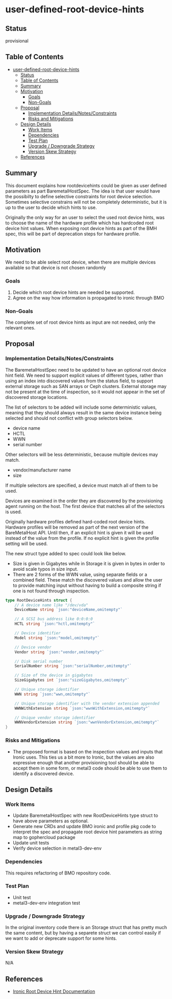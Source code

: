 <!--
 This work is licensed under a Creative Commons Attribution 3.0
 Unported License.

 http://creativecommons.org/licenses/by/3.0/legalcode
-->

# user-defined-root-device-hints

## Status

provisional

## Table of Contents

<!--ts-->

- [user-defined-root-device-hints](#user-defined-root-device-hints)
  - [Status](#status)
  - [Table of Contents](#table-of-contents)
  - [Summary](#summary)
  - [Motivation](#motivation)
    - [Goals](#goals)
    - [Non-Goals](#non-goals)
  - [Proposal](#proposal)
    - [Implementation Details/Notes/Constraints](#implementation-detailsnotesconstraints)
    - [Risks and Mitigations](#risks-and-mitigations)
  - [Design Details](#design-details)
    - [Work Items](#work-items)
    - [Dependencies](#dependencies)
    - [Test Plan](#test-plan)
    - [Upgrade / Downgrade Strategy](#upgrade--downgrade-strategy)
    - [Version Skew Strategy](#version-skew-strategy)
  - [References](#references)

<!-- Added by: dhellmann, at: Fri May  8 14:14:37 EDT 2020 -->

<!--te-->

## Summary

This document explains how rootdevicehints could be given as user
defined parameters as part BaremetalHostSpec. The idea is that user
would have the possibilty to define selective constraints for root
device selection. Sometimes selective constrains will not be
completely deterministic, but it is up to the user to decide which
hints to use.

Originally the only way for an user to select the used root device
hints, was to choose the name of the hardware profile which has
hardcoded root device hint values. When exposing root device hints as
part of the BMH spec, this will be part of deprecation steps for
hardware profile.

## Motivation

We need to be able select root device, when there are multiple devices
available so that device is not chosen randomly

### Goals

1. Decide which root device hints are needed be supported.
2. Agree on the way how information is propagated to ironic through BMO

### Non-Goals

The complete set of root device hints as input are not needed, only
the relevant ones.

## Proposal

### Implementation Details/Notes/Constraints

The BaremetalHostSpec need to be updated to have an optional root
device hint field. We need to support explicit values of different
types, rather than using an index into discovered values from the
status field, to support external storage such as SAN arrays or Ceph
clusters. External storage may not be present at the time of
inspection, so it would not appear in the set of discovered storage
locations.

The list of selectors to be added will include some deterministic
values, meaning that they should always result in the same device
instance being selected and should not conflict with group selectors
below.

- device name
- HCTL
- WWN
- serial number

Other selectors will be less deterministic, because multiple devices
may match.

- vendor/manufacturer name
- size

If multiple selectors are specified, a device must match all of them
to be used.

Devices are examined in the order they are discovered by the
provisioning agent running on the host. The first device that matches
all of the selectors is used.

Originally hardware profiles defined hard-coded root device
hints. Hardware profiles will be removed as part of the next version
of the BareMetalHost API. Until then, if an explicit hint is given it
will be used instead of the value from the profile. If no explicit
hint is given the profile setting will be used.

The new struct type added to spec could look like below.

- Size is given in Gigabytes while in Storage it is given in bytes in
  order to avoid scale typos in size input.
- There are 2 forms of the WWN value, using separate fields or a
  combined field. These match the discovered values and allow the user
  to provide matching input without having to build a composite string
  if one is not found through inspection.

```go
type RootDeviceHints struct {
    // A device name like "/dev/vda"
    DeviceName string `json:"deviceName,omitempty"`

    // A SCSI bus address like 0:0:0:0
    HCTL string `json:"hctl,omitempty"`

    // Device identifier
    Model string `json:"model,omitempty"`

    // Device vendor
    Vendor string `json:"vendor,omitempty"`

    // Disk serial number
    SerialNumber string `json:"serialNumber,omitempty"`

    // Size of the device in gigabytes
    SizeGigabytes int `json:"sizeGigabytes,omitempty"`

    // Unique storage identifier
    WWN string `json:"wwn,omitempty"`

    // Unique storage identifier with the vendor extension appended
    WWNWithExtension string `json:"wwnWithExtension,omitempty"`

    // Unique vendor storage identifier
    WWNVendorExtension string `json:"wwnVendorExtension,omitempty"`
}
```

### Risks and Mitigations

- The proposed format is based on the inspection values and inputs
  that Ironic uses. This ties us a bit more to Ironic, but the values
  are also expressive enough that another provisioning tool should be
  able to accept them in some form, or metal3 code should be able to
  use them to identify a discovered device.

## Design Details

### Work Items

- Update BaremetalHostSpec with new RootDeviceHints type struct to
  have above parameters as optional.
- Generate new CRDs and update BMO ironic and profile pkg code to
  interpret the spec and propagate root device hint parameters as
  string map to gophercloud package
- Update unit tests
- Verify device selection in metal3-dev-env

### Dependencies

This requires refactoring of BMO repository code.

### Test Plan

- Unit test
- metal3-dev-env integration test

### Upgrade / Downgrade Strategy

In the original inventory code there is an Storage struct that has
pretty much the same content, but by having a separete struct we can
control easily if we want to add or deprecate support for some hints.

### Version Skew Strategy

N/A

## References

- [Ironic Root Device Hint Documentation](https://docs.openstack.org/ironic/pike/install/include/root-device-hints.html)
